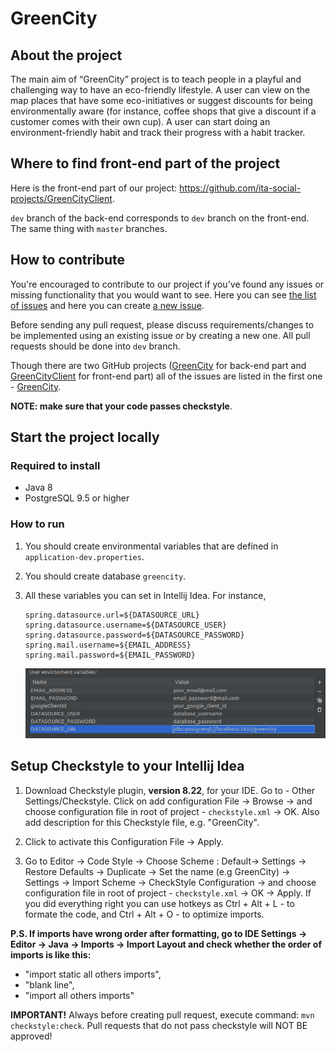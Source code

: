 # GreenCity

## About the project

The main aim of “GreenCity” project is to teach people in a playful and challenging way to have an eco-friendly lifestyle. A user can view on the map places that have some eco-initiatives or suggest discounts for being environmentally aware (for instance, coffee shops that give a discount if a customer comes with their own cup). А user can start doing an environment-friendly habit and track their progress with a habit tracker.

## Where to find front-end part of the project

Here is the front-end part of our project: https://github.com/ita-social-projects/GreenCityClient.

`dev` branch of the back-end corresponds to `dev` branch on the front-end. The same thing with `master` branches.

## How to contribute

You're encouraged to contribute to our project if you've found any issues or missing functionality that you would want to see. Here you can see [the list of issues](https://github.com/ita-social-projects/GreenCity/issues) and here you can create [a new issue](https://github.com/ita-social-projects/GreenCity/issues/new).

Before sending any pull request, please discuss requirements/changes to be implemented using an existing issue or by creating a new one. All pull requests should be done into `dev` branch.

Though there are two GitHub projects ([GreenCity](https://github.com/ita-social-projects/GreenCity) for back-end part and [GreenCityClient](https://github.com/ita-social-projects/GreenCityClient) for front-end part) all of the issues are listed in the first one - [GreenCity](https://github.com/ita-social-projects/GreenCity).

**NOTE: make sure that your code passes checkstyle**.

## Start the project locally

### Required to install

* Java 8
* PostgreSQL 9.5 or higher

### How to run

1. You should create environmental variables that are defined in `application-dev.properties`.

2. You should create database `greencity`.

3. All these variables you can set in Intellij Idea. For instance,

   ```properties
   spring.datasource.url=${DATASOURCE_URL}
   spring.datasource.username=${DATASOURCE_USER}
   spring.datasource.password=${DATASOURCE_PASSWORD}
   spring.mail.username=${EMAIL_ADDRESS}
   spring.mail.password=${EMAIL_PASSWORD}
   ```

   ![env-vars](env-example.png)

## Setup Checkstyle to your Intellij Idea

1. Download Checkstyle plugin, **version 8.22**, for your IDE. Go to - Other Settings/Checkstyle. Click on add configuration File -> Browse -> and choose configuration file in root of project - `checkstyle.xml` -> OK. Also add description for this Checkstyle file, e.g. "GreenCity".

2. Click to activate this Configuration File -> Apply.

3. Go to Editor -> Code Style -> Choose Scheme : Default-> Settings -> Restore Defaults -> Duplicate -> Set the name (e.g GreenCity) -> Settings -> Import Scheme -> CheckStyle Configuration -> and choose configuration file in root of project - `checkstyle.xml` -> OK -> Apply. If you did everything right you can use hotkeys as Ctrl + Alt + L - to formate the code, and Ctrl + Alt + O - to optimize imports.


**P.S. If imports have wrong order after formatting, go to IDE Settings -> Editor -> Java -> Imports -> Import Layout and check whether the order of imports is like this:**

- "import static all others imports",
- "blank line",
- "import all others imports"

**IMPORTANT!** Always before creating pull request, execute command: `mvn checkstyle:check`. Pull requests that do not pass checkstyle will NOT BE approved!



